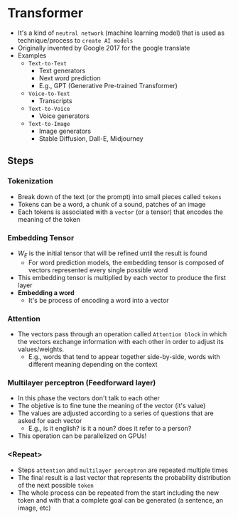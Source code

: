 # Transformer

- It's a kind of `neutral network` (machine learning model) that is used as technique/process to `create AI models`
- Originally invented by Google 2017 for the google translate
- Examples
  - `Text-to-Text`
    - Text generators
    - Next word prediction
    - E.g., GPT (Generative Pre-trained Transformer)
  - `Voice-to-Text`
    - Transcripts
  - `Text-to-Voice`
    - Voice generators
  - `Text-to-Image`
    - Image generators
    - Stable Diffusion, Dall-E, Midjourney

## Steps

### Tokenization

- Break down of the text (or the prompt) into small pieces called `tokens`
- Tokens can be a word, a chunk of a sound, patches of an image
- Each tokens is associated with a `vector` (or a tensor) that encodes the meaning of the token

### Embedding Tensor

- $W_E$ is the initial tensor that will be refined until the result is found
  - For word prediction models, the embedding tensor is composed of vectors represented every single possible word
- This embedding tensor is multiplied by each vector to produce the first layer
- **Embedding a word**
  - It's be process of encoding a word into a vector

### Attention

- The vectors pass through an operation called `Attention block` in which the vectors exchange information with each other in order to adjust its values/weights.
  - E.g., words that tend to appear together side-by-side, words with different meaning depending on the context

### Multilayer perceptron (Feedforward layer)

- In this phase the vectors don't talk to each other
- The objetive is to fine tune the meaning of the vector (it's value)
- The values are adjusted according to a series of questions that are asked for each vector
  - E.g., is it english? is it a noun? does it refer to a person?
- This operation can be parallelized on GPUs!

### \<Repeat\>

- Steps `attention` and `multilayer perceptron` are repeated multiple times
- The final result is a last vector that represents the probability distribution of the next possible `token`
- The whole process can be repeated from the start including the new token and with that a complete goal can be generated (a sentence, an image, etc)
